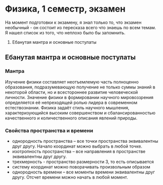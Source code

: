 # Физика, 1 семестр, экзамен
На момент подготовки к экзамену, я знал только то, что экзамен необычный - он состоит из пересказа всего что знаешь по всем темам. Я нашел список из того, что неплохо было бы запомнить.
1. Ебанутая мантра и основные постулаты
## Ебанутая мантра и основные постулаты
### Мантра
Изучение физики составляет неотъемлемую часть полноценно образования, подразумевающую получение не только суммы знаний в некоторой области, но и всестороннее развитие человеческой личности. Значение физики в формировании научного мировоззрения определяется её непреходящей ролью лидера в современном естествознании. Физика задаёт стиль научного мышления, характеризующийся высоким совершенством и сбалансированностью качественного и количественного описания явлений природы.
### Свойства пространства и времени
- однородность пространства – все точки пространства эквивалентны друг другу. Начало координат можно выбрать в любой точке.
- изотропность пространства – все направления в пространстве эквивалентны друг другу.
- трехмерность - пространство размерности 3, то есть описывается 
- систему координат можно поворачивать произвольным образом
- однородность времени – все моменты времени эквивалентны друг другу.
Отсчет времени можно начать в любой момент.
<!--stackedit_data:
eyJoaXN0b3J5IjpbLTEzNTQ0NjMxNzYsLTEwNTY1Mjc4NjEsLT
EyNzAyMzIwMDUsLTE3NDI3MDgxNTMsMjgwODYwNzIxLC0xMzcx
MjI2MDg5XX0=
-->